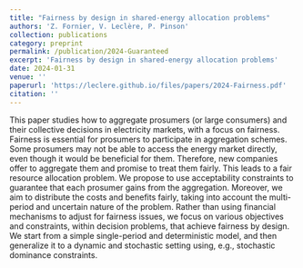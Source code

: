 ```yaml
---
title: "Fairness by design in shared-energy allocation problems"
authors: 'Z. Fornier, V. Leclère, P. Pinson'
collection: publications
category: preprint
permalink: /publication/2024-Guaranteed
excerpt: 'Fairness by design in shared-energy allocation problems'
date: 2024-01-31
venue: ''
paperurl: 'https://leclere.github.io/files/papers/2024-Fairness.pdf'
citation: ''
---
```

This paper studies how to aggregate prosumers (or large consumers) and their
collective decisions in electricity markets, with a focus on fairness. Fairness is
essential for prosumers to participate in aggregation schemes. Some prosumers
may not be able to access the energy market directly, even though it would
be beneficial for them. Therefore, new companies offer to aggregate them and
promise to treat them fairly. This leads to a fair resource allocation problem.
We propose to use acceptability constraints to guarantee that each prosumer gains
from the aggregation. Moreover, we aim to distribute the costs and benefits fairly,
taking into account the multi-period and uncertain nature of the problem. Rather
than using financial mechanisms to adjust for fairness issues, we focus on various
objectives and constraints, within decision problems, that achieve fairness by
design. We start from a simple single-period and deterministic model, and then
generalize it to a dynamic and stochastic setting using, e.g., stochastic dominance
constraints.